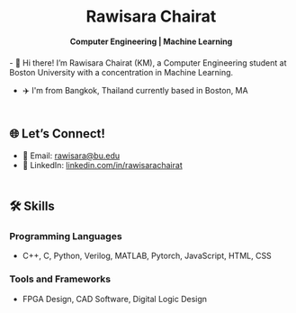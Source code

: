 <h1 align="center">Rawisara Chairat</h1>
<p align="center">
  <b>Computer Engineering | Machine Learning</b>
</p>

<br style="line-height: 0.5;">  
- 🌟 Hi there! I’m Rawisara Chairat (KM), a Computer Engineering student at Boston University with a concentration in Machine Learning. 

- ✈️ I'm from Bangkok, Thailand currently based in Boston, MA

<br style="line-height: 0.5;">  

##  🌐 **Let’s Connect!**  

- 📧 Email: [rawisara@bu.edu](mailto:rawisara@bu.edu)  
- 🔗 LinkedIn: [linkedin.com/in/rawisarachairat](https://linkedin.com/in/rawisarachairat)  

<br style="line-height: 0.5;">  

## 🛠️ **Skills**  

### **Programming Languages**  
- C++, C, Python, Verilog, MATLAB, Pytorch, JavaScript, HTML, CSS  

### **Tools and Frameworks**  
- FPGA Design, CAD Software, Digital Logic Design  
